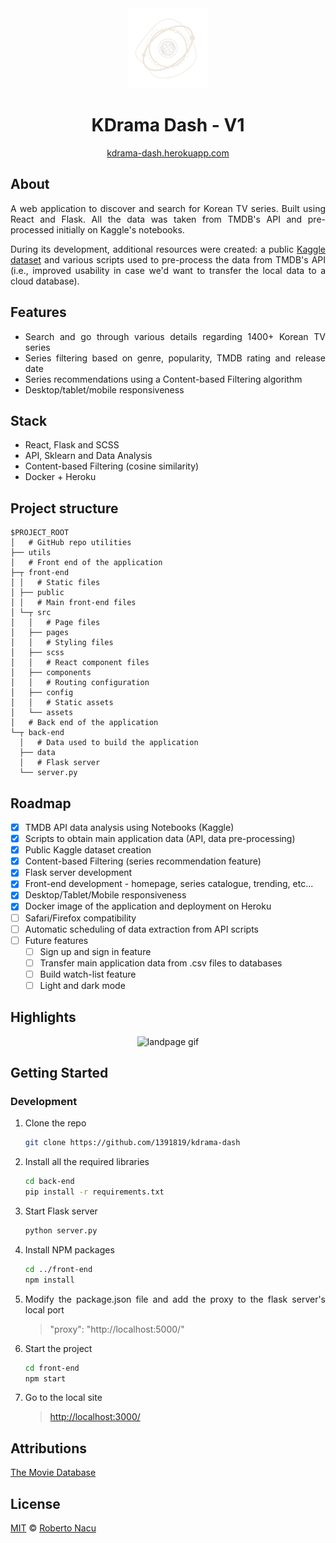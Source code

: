 <div align="center">
  <img src="utils/logo-light-nobg.png" alt="logo" width="128"/>
  <h1>KDrama Dash - V1</h1>

[kdrama-dash.herokuapp.com](https://kdrama-dash.herokuapp.com/)

</div>

<div align="justify">

## About

A web application to discover and search for Korean TV series. Built using React and Flask. All the data was taken from TMDB's API and pre-processed initially on Kaggle's notebooks. 

During its development, additional resources were created: a public [Kaggle dataset](https://www.kaggle.com/datasets/robertonacu/tmdb-kdramas-2022) and various scripts used to pre-process the data from TMDB's API (i.e., improved usability in case we'd want to transfer the local data to a cloud database).

## Features
- Search and go through various details regarding 1400+ Korean TV series
- Series filtering based on genre, popularity, TMDB rating and release date
- Series recommendations using a Content-based Filtering algorithm
- Desktop/tablet/mobile responsiveness

## Stack

- React, Flask and SCSS
- API, Sklearn and Data Analysis
- Content-based Filtering (cosine similarity)
- Docker + Heroku

## Project structure

```
$PROJECT_ROOT
│   # GitHub repo utilities
├── utils
│   # Front end of the application
├─┬ front-end
│ │   # Static files
│ ├── public
│ │   # Main front-end files
│ └─┬ src
│   │   # Page files
│   ├── pages
│   │   # Styling files
│   ├── scss
│   │   # React component files
│   ├── components
│   │   # Routing configuration
│   ├── config
│   │   # Static assets
│   └── assets
│   # Back end of the application
└─┬ back-end
  │   # Data used to build the application
  ├── data
  │   # Flask server
  └── server.py
```

## Roadmap

- [x] TMDB API data analysis using Notebooks (Kaggle)
- [x] Scripts to obtain main application data (API, data pre-processing)
- [x] Public Kaggle dataset creation
- [x] Content-based Filtering (series recommendation feature)
- [x] Flask server development 
- [x] Front-end development - homepage, series catalogue, trending, etc...
- [x] Desktop/Tablet/Mobile responsiveness
- [x] Docker image of the application and deployment on Heroku
- [ ] Safari/Firefox compatibility
- [ ] Automatic scheduling of data extraction from API scripts
- [ ] Future features  
  - [ ] Sign up and sign in feature
  - [ ] Transfer main application data from .csv files to databases
  - [ ] Build watch-list feature
  - [ ] Light and dark mode
## Highlights

<div align="center">
  <img src="utils/landpage.gif" alt="landpage gif"/>
</div>

## Getting Started

### Development

1. Clone the repo
   ```sh
   git clone https://github.com/1391819/kdrama-dash
   ```
2. Install all the required libraries
   ```sh
   cd back-end
   pip install -r requirements.txt
   ```
3. Start Flask server
   ```sh
   python server.py
   ```
4. Install NPM packages
   ```sh
   cd ../front-end
   npm install
   ```
5. Modify the package.json file and add the proxy to the flask server's local port
   > "proxy": "http://localhost:5000/"
6. Start the project
   ```sh
   cd front-end
   npm start
   ```
7. Go to the local site 
   > [http://localhost:3000/](http://localhost:3000/)

## Attributions

<a href="https://www.themoviedb.org/" title="TMDB">The Movie Database</a>

## License

[MIT](https://github.com/1391819/kdrama-dash/blob/main/License.txt) © [Roberto Nacu](https://github.com/1391819)

</div>
